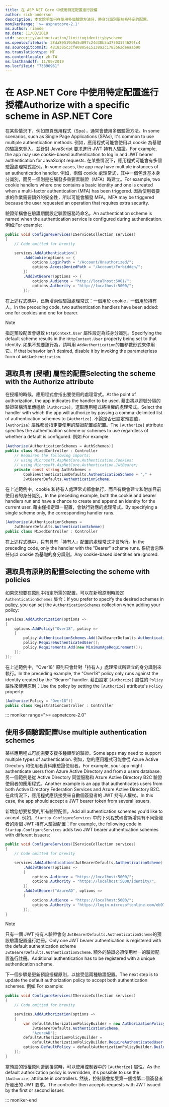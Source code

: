 ```yaml
---
title: 在 ASP.NET Core 中使用特定配置進行授權
author: rick-anderson
description: 本文說明如何在使用多個驗證方法時，將身分識別限制為特定的配置。
monikerRange: '>= aspnetcore-2.1'
ms.author: riande
ms.date: 11/08/2019
uid: security/authorization/limitingidentitybyscheme
ms.openlocfilehash: 38da80519b9d5d097c24d38b5a37503174629fc4
ms.sourcegitcommit: 4818385c3cfe0805e15138a2c1785b62deeaab90
ms.translationtype: MT
ms.contentlocale: zh-TW
ms.lasthandoff: 11/09/2019
ms.locfileid: "73896961"
---
```

# <a name="authorize-with-a-specific-scheme-in-aspnet-core"></a><span data-ttu-id="fec34-103">在 ASP.NET Core 中使用特定配置進行授權</span><span class="sxs-lookup"><span data-stu-id="fec34-103">Authorize with a specific scheme in ASP.NET Core</span></span>

<span data-ttu-id="fec34-104">在某些情況下，例如單頁應用程式（Spa），通常會使用多個驗證方法。</span><span class="sxs-lookup"><span data-stu-id="fec34-104">In some scenarios, such as Single Page Applications (SPAs), it's common to use multiple authentication methods.</span></span> <span data-ttu-id="fec34-105">例如，應用程式可能會使用以 cookie 為基礎的驗證來登入，並針對 JavaScript 要求進行 JWT 持有人驗證。</span><span class="sxs-lookup"><span data-stu-id="fec34-105">For example, the app may use cookie-based authentication to log in and JWT bearer authentication for JavaScript requests.</span></span> <span data-ttu-id="fec34-106">在某些情況下，應用程式可能會有多個驗證處理常式實例。</span><span class="sxs-lookup"><span data-stu-id="fec34-106">In some cases, the app may have multiple instances of an authentication handler.</span></span> <span data-ttu-id="fec34-107">例如，兩個 cookie 處理常式，其中一個包含基本身分識別，而另一個則是在觸發多重要素驗證（MFA）時建立。</span><span class="sxs-lookup"><span data-stu-id="fec34-107">For example, two cookie handlers where one contains a basic identity and one is created when a multi-factor authentication (MFA) has been triggered.</span></span> <span data-ttu-id="fec34-108">因為使用者要求的作業需要額外的安全性，所以可能會觸發 MFA。</span><span class="sxs-lookup"><span data-stu-id="fec34-108">MFA may be triggered because the user requested an operation that requires extra security.</span></span>

<span data-ttu-id="fec34-109">驗證架構會在驗證期間設定驗證服務時命名。</span><span class="sxs-lookup"><span data-stu-id="fec34-109">An authentication scheme is named when the authentication service is configured during authentication.</span></span> <span data-ttu-id="fec34-110">例如:</span><span class="sxs-lookup"><span data-stu-id="fec34-110">For example:</span></span>

```csharp
public void ConfigureServices(IServiceCollection services)
{
    // Code omitted for brevity

    services.AddAuthentication()
        .AddCookie(options => {
            options.LoginPath = "/Account/Unauthorized/";
            options.AccessDeniedPath = "/Account/Forbidden/";
        })
        .AddJwtBearer(options => {
            options.Audience = "http://localhost:5001/";
            options.Authority = "http://localhost:5000/";
        });
```

<span data-ttu-id="fec34-111">在上述程式碼中，已新增兩個驗證處理常式：一個用於 cookie，一個用於持有人。</span><span class="sxs-lookup"><span data-stu-id="fec34-111">In the preceding code, two authentication handlers have been added: one for cookies and one for bearer.</span></span>

>[!NOTE]
><span data-ttu-id="fec34-112">指定預設配置會導致 `HttpContext.User` 屬性設定為該身分識別。</span><span class="sxs-lookup"><span data-stu-id="fec34-112">Specifying the default scheme results in the `HttpContext.User` property being set to that identity.</span></span> <span data-ttu-id="fec34-113">如果不想要該行為，請叫用 `AddAuthentication`的無參數形式來停用它。</span><span class="sxs-lookup"><span data-stu-id="fec34-113">If that behavior isn't desired, disable it by invoking the parameterless form of `AddAuthentication`.</span></span>

## <a name="selecting-the-scheme-with-the-authorize-attribute"></a><span data-ttu-id="fec34-114">選取具有 [授權] 屬性的配置</span><span class="sxs-lookup"><span data-stu-id="fec34-114">Selecting the scheme with the Authorize attribute</span></span>

<span data-ttu-id="fec34-115">在授權的時候，應用程式會指出要使用的處理常式。</span><span class="sxs-lookup"><span data-stu-id="fec34-115">At the point of authorization, the app indicates the handler to be used.</span></span> <span data-ttu-id="fec34-116">藉由將以逗號分隔的驗證架構清單傳遞給 `[Authorize]`，選取應用程式將授權的處理常式。</span><span class="sxs-lookup"><span data-stu-id="fec34-116">Select the handler with which the app will authorize by passing a comma-delimited list of authentication schemes to `[Authorize]`.</span></span> <span data-ttu-id="fec34-117">不論是否已設定預設值，`[Authorize]` 屬性都會指定要使用的驗證配置或配置。</span><span class="sxs-lookup"><span data-stu-id="fec34-117">The `[Authorize]` attribute specifies the authentication scheme or schemes to use regardless of whether a default is configured.</span></span> <span data-ttu-id="fec34-118">例如:</span><span class="sxs-lookup"><span data-stu-id="fec34-118">For example:</span></span>

```csharp
[Authorize(AuthenticationSchemes = AuthSchemes)]
public class MixedController : Controller
    // Requires the following imports:
    // using Microsoft.AspNetCore.Authentication.Cookies;
    // using Microsoft.AspNetCore.Authentication.JwtBearer;
    private const string AuthSchemes =
        CookieAuthenticationDefaults.AuthenticationScheme + "," +
        JwtBearerDefaults.AuthenticationScheme;
```

<span data-ttu-id="fec34-119">在上述範例中，cookie 和持有人處理常式都會執行，而且有機會建立和附加目前使用者的身分識別。</span><span class="sxs-lookup"><span data-stu-id="fec34-119">In the preceding example, both the cookie and bearer handlers run and have a chance to create and append an identity for the current user.</span></span> <span data-ttu-id="fec34-120">藉由僅指定單一配置，會執行對應的處理常式。</span><span class="sxs-lookup"><span data-stu-id="fec34-120">By specifying a single scheme only, the corresponding handler runs.</span></span>

```csharp
[Authorize(AuthenticationSchemes = 
    JwtBearerDefaults.AuthenticationScheme)]
public class MixedController : Controller
```

<span data-ttu-id="fec34-121">在上述程式碼中，只有具有「持有人」配置的處理常式才會執行。</span><span class="sxs-lookup"><span data-stu-id="fec34-121">In the preceding code, only the handler with the "Bearer" scheme runs.</span></span> <span data-ttu-id="fec34-122">系統會忽略任何以 cookie 為基礎的身分識別。</span><span class="sxs-lookup"><span data-stu-id="fec34-122">Any cookie-based identities are ignored.</span></span>

## <a name="selecting-the-scheme-with-policies"></a><span data-ttu-id="fec34-123">選取具有原則的配置</span><span class="sxs-lookup"><span data-stu-id="fec34-123">Selecting the scheme with policies</span></span>

<span data-ttu-id="fec34-124">如果您想要在[原則](xref:security/authorization/policies)中指定所需的配置，可以在新增原則時設定 `AuthenticationSchemes` 集合：</span><span class="sxs-lookup"><span data-stu-id="fec34-124">If you prefer to specify the desired schemes in [policy](xref:security/authorization/policies), you can set the `AuthenticationSchemes` collection when adding your policy:</span></span>

```csharp
services.AddAuthorization(options =>
{
    options.AddPolicy("Over18", policy =>
    {
        policy.AuthenticationSchemes.Add(JwtBearerDefaults.AuthenticationScheme);
        policy.RequireAuthenticatedUser();
        policy.Requirements.Add(new MinimumAgeRequirement());
    });
});
```

<span data-ttu-id="fec34-125">在上述範例中，"Over18" 原則只會針對「持有人」處理常式所建立的身分識別來執行。</span><span class="sxs-lookup"><span data-stu-id="fec34-125">In the preceding example, the "Over18" policy only runs against the identity created by the "Bearer" handler.</span></span> <span data-ttu-id="fec34-126">藉由設定 `[Authorize]` 屬性的 `Policy` 屬性來使用原則：</span><span class="sxs-lookup"><span data-stu-id="fec34-126">Use the policy by setting the `[Authorize]` attribute's `Policy` property:</span></span>

```csharp
[Authorize(Policy = "Over18")]
public class RegistrationController : Controller
```

::: moniker range=">= aspnetcore-2.0"

## <a name="use-multiple-authentication-schemes"></a><span data-ttu-id="fec34-127">使用多個驗證配置</span><span class="sxs-lookup"><span data-stu-id="fec34-127">Use multiple authentication schemes</span></span>

<span data-ttu-id="fec34-128">某些應用程式可能需要支援多種類型的驗證。</span><span class="sxs-lookup"><span data-stu-id="fec34-128">Some apps may need to support multiple types of authentication.</span></span> <span data-ttu-id="fec34-129">例如，您的應用程式可能會從 Azure Active Directory 和使用者資料庫驗證使用者。</span><span class="sxs-lookup"><span data-stu-id="fec34-129">For example, your app might authenticate users from Azure Active Directory and from a users database.</span></span> <span data-ttu-id="fec34-130">另一個範例是從 Active Directory 同盟服務和 Azure Active Directory B2C 驗證使用者的應用程式。</span><span class="sxs-lookup"><span data-stu-id="fec34-130">Another example is an app that authenticates users from both Active Directory Federation Services and Azure Active Directory B2C.</span></span> <span data-ttu-id="fec34-131">在此情況下，應用程式應該接受來自數個簽發者的 JWT 持有人權杖。</span><span class="sxs-lookup"><span data-stu-id="fec34-131">In this case, the app should accept a JWT bearer token from several issuers.</span></span>

<span data-ttu-id="fec34-132">新增您想要接受的所有驗證配置。</span><span class="sxs-lookup"><span data-stu-id="fec34-132">Add all authentication schemes you'd like to accept.</span></span> <span data-ttu-id="fec34-133">例如，`Startup.ConfigureServices` 中的下列程式碼會新增具有不同簽發者的兩個 JWT 持有人驗證配置：</span><span class="sxs-lookup"><span data-stu-id="fec34-133">For example, the following code in `Startup.ConfigureServices` adds two JWT bearer authentication schemes with different issuers:</span></span>

```csharp
public void ConfigureServices(IServiceCollection services)
{
    // Code omitted for brevity

    services.AddAuthentication(JwtBearerDefaults.AuthenticationScheme)
        .AddJwtBearer(options =>
        {
            options.Audience = "https://localhost:5000/";
            options.Authority = "https://localhost:5000/identity/";
        })
        .AddJwtBearer("AzureAD", options =>
        {
            options.Audience = "https://localhost:5000/";
            options.Authority = "https://login.microsoftonline.com/eb971100-6f99-4bdc-8611-1bc8edd7f436/";
        });
}
```

> [!NOTE]
> <span data-ttu-id="fec34-134">只有一個 JWT 持有人驗證會向 `JwtBearerDefaults.AuthenticationScheme`的預設驗證配置進行註冊。</span><span class="sxs-lookup"><span data-stu-id="fec34-134">Only one JWT bearer authentication is registered with the default authentication scheme `JwtBearerDefaults.AuthenticationScheme`.</span></span> <span data-ttu-id="fec34-135">額外的驗證必須使用唯一的驗證配置進行註冊。</span><span class="sxs-lookup"><span data-stu-id="fec34-135">Additional authentication has to be registered with a unique authentication scheme.</span></span>

<span data-ttu-id="fec34-136">下一個步驟是更新預設授權原則，以接受這兩種驗證配置。</span><span class="sxs-lookup"><span data-stu-id="fec34-136">The next step is to update the default authorization policy to accept both authentication schemes.</span></span> <span data-ttu-id="fec34-137">例如:</span><span class="sxs-lookup"><span data-stu-id="fec34-137">For example:</span></span>

```csharp
public void ConfigureServices(IServiceCollection services)
{
    // Code omitted for brevity

    services.AddAuthorization(options =>
    {
        var defaultAuthorizationPolicyBuilder = new AuthorizationPolicyBuilder(
            JwtBearerDefaults.AuthenticationScheme,
            "AzureAD");
        defaultAuthorizationPolicyBuilder = 
            defaultAuthorizationPolicyBuilder.RequireAuthenticatedUser();
        options.DefaultPolicy = defaultAuthorizationPolicyBuilder.Build();
    });
}
```

<span data-ttu-id="fec34-138">當預設的授權原則遭到覆寫時，可以使用控制器中的 `[Authorize]` 屬性。</span><span class="sxs-lookup"><span data-stu-id="fec34-138">As the default authorization policy is overridden, it's possible to use the `[Authorize]` attribute in controllers.</span></span> <span data-ttu-id="fec34-139">然後，控制器會接受第一個或第二個簽發者所發出的 JWT 要求。</span><span class="sxs-lookup"><span data-stu-id="fec34-139">The controller then accepts requests with JWT issued by the first or second issuer.</span></span>

::: moniker-end
